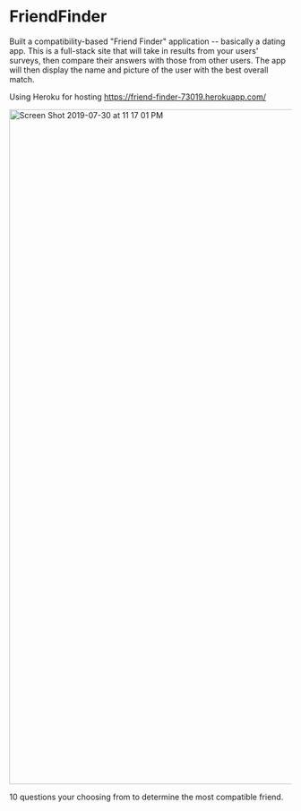 # FriendFinder

Built a compatibility-based "Friend Finder" application -- basically a dating app. This is a full-stack site  that will take in results from your users' surveys, then compare their answers with those from other users. The app will then display the name and picture of the user with the best overall match.

Using Heroku for hosting 
https://friend-finder-73019.herokuapp.com/

<img width="1205" alt="Screen Shot 2019-07-30 at 11 17 01 PM" src="https://user-images.githubusercontent.com/49299319/62188093-302b9a00-b320-11e9-8628-ed9582577ab2.png">


10 questions your choosing from to determine the most compatible friend.
